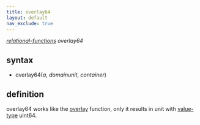 ```yaml
---
title: overlay64
layout: default
nav_exclude: true
---
```

*[relational-functions](relational-functions) overlay64*

## syntax

- overlay64(*a*, *domainunit*, *container*)

## definition

overlay64 works like the [overlay](overlay) function, only it results in unit with [value-type](value-type) uint64.